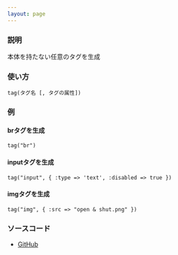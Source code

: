 ```yaml
---
layout: page
---
```

### 説明
本体を持たない任意のタグを生成

### 使い方
    tag(タグ名 [, タグの属性])

### 例
#### brタグを生成
    tag("br")

#### inputタグを生成
    tag("input", { :type => 'text', :disabled => true })

#### imgタグを生成
    tag("img", { :src => "open & shut.png" })

### ソースコード
* [GitHub](https://github.com/rails/rails/blob/861b70e92f4a1fc0e465ffcf2ee62680519c8f6f/actionview/lib/action_view/helpers/tag_helper.rb#L74)